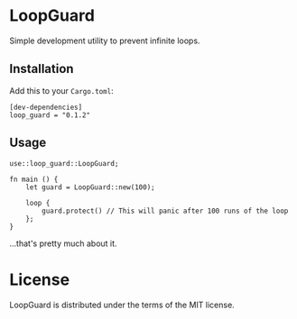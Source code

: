 # LoopGuard

Simple development utility to prevent infinite loops.

## Installation

Add this to your `Cargo.toml`:

```
[dev-dependencies]
loop_guard = "0.1.2"
```

## Usage

```
use::loop_guard::LoopGuard;

fn main () {
    let guard = LoopGuard::new(100);

    loop {
        guard.protect() // This will panic after 100 runs of the loop
    };
}
```

...that's pretty much about it.

# License

LoopGuard is distributed under the terms of the MIT license.

